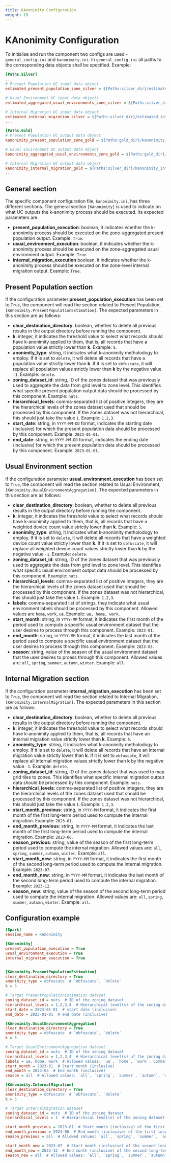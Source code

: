 ```yaml
---
title: KAnonimity Configuration
weight: 19
---
```


# KAnonimity Configuration
To initialise and run the component two configs are used - `general_config.ini` and `kanonimity.ini`. In `general_config.ini` all paths to the corresponding data objects shall be specified. Example:

```ini
[Paths.Silver]
...
# Present Population UC input data object
estimated_present_population_zone_silver = ${Paths:silver_dir}/estimated_present_population_zone

# Usual Environment UC input data objects
estimated_aggregated_usual_environments_zone_silver = ${Paths:silver_dir}/estimated_aggregated_usual_environment_zone

# Internal Migration UC input data object
estimated_internal_migration_silver = ${Paths:silver_dir}/estimated_internal_migration
...

[Paths.Gold]
# Present Population UC output data object
kanonimity_present_population_zone_gold = ${Paths:gold_dir}/kanonimity_present_population_zone

# Usual Environment UC output data object
kanonimity_aggregated_usual_environments_zone_gold = ${Paths:gold_dir}/kanonimity_aggregated_usual_environment_zone

# Internal Migration UC output data object
kanonimity_internal_migration_gold = ${Paths:silver_dir}/kanonimity_internal_migration
...
```

## General section
The specific component configuration file, `kanonimity.ini`, has three different sections. The general section `[KAnonimity]` is used to indicate on what UC outputs the k-anonimity process should be executed. Its expected parameters are:
 - **present_population_execution**: boolean, it indicates whether the k-anonimity process should be executed on the zone-aggregated present population output. Example: `True`.
 - **usual_environment_execution**: boolean, it indicates whether the k-anonimity process should be executed on the zone-aggregated usual environment output. Example: `True`.
 - **internal_migration_execution** boolean, it indicates whether the k-anonimity process should be executed on the zone-level internal migration output. Example: `True`.

 ## Present Population section
 If the configuration parameter **present_population_execution** has been set to `True`, the component will read the section related to Present Population, `[KAnonimity.PresentPopulationEstimation]`. The expected parameters in this section are as follows:
 - **clear_destination_directory**: boolean, whether to delete all previous results in the output directory before running the component.
 - **k**: integer, it indicates the threshold value to select what records should have k-anonimity applied to them, that is, all records that have a population value strictly lower than **k**. Example: `5`.
 - **anonimity_type**: string, it indicates what k-anonimity metholodogy to employ. If it is set to `delete`, it will delete all records that have a population value strictly lower than **k**. If it is set to `obfuscate`, it will replace all population values strictly lower than **k** by the negative value `-1`. Example: `delete`.
 - **zoning_dataset_id**: string, ID of the zones dataset that was previously used to aggregate the data from grid level to zone level. This identifies what specific present population output data should be processed by this component. Example: `nuts`.
 - **hierarchical_levels**: comma-separated list of positive integers, they are the hierarchical levels of the zones dataset used that should be processed by this component. If the zones dataset was not hierarchical, this should just take the value `1`. Example: `1,2,3`.
 - **start_date**: string, in `YYYY-MM-DD` format, indicates the starting date (inclusive) for which the present population data should be processed by this component. Example: `2023-01-01`.
 - **end_date**: string, in `YYYY-MM-DD` format, indicates the ending date (inclusive) for which the present population data should be processed by this component. Example: `2023-01-01`.

 ## Usual Environment section
 If the configuration parameter **usual_environment_execution** has been set to `True`, the component will read the section related to Usual Environment, `[KAnonimity.UsualEnvironmentAggregation]`. The expected parameters in this section are as follows:
 - **clear_destination_directory**: boolean, whether to delete all previous results in the output directory before running the component.
 - **k**: integer, it indicates the threshold value to select what records should have k-anonimity applied to them, that is, all records that have a weighted device count value strictly lower than **k**. Example: `5`.
 - **anonimity_type**: string, it indicates what k-anonimity metholodogy to employ. If it is set to `delete`, it will delete all records that have a weighted device count value strictly lower than **k**. If it is set to `obfuscate`, it will replace all weighted device count values strictly lower than **k** by the negative value `-1`. Example: `delete`.
 - **zoning_dataset_id**: string, ID of the zones dataset that was previously used to aggregate the data from grid level to zone level. This identifies what specific usual environment output data should be processed by this component. Example: `nuts`.
 - **hierarchical_levels**: comma-separated list of positive integers, they are the hierarchical levels of the zones dataset used that should be processed by this component. If the zones dataset was not hierarchical, this should just take the value `1`. Example: `1,2,3`.
 - **labels**: comma-separated list of strings, they indicate what usual environment labels should be processed by this component. Allowed values are `home`, `work`, `ue`. Example: `ue, home, work`.
 - **start_month**: string, in `YYYY-MM` format, it indicates the first month of the period used to compute a specific usual environment dataset that the user desires to process through this component. Example: `2023-01`.
 - **end_month**: string, in `YYYY-MM` format, it indicates the last month of the period used to compute a specific usual environment dataset that the user desires to process through this component. Example: `2023-03`.
 - **season**: string, value of the season of the usual environment dataset that the user desires to prcess through this component. Allowed values are: `all`, `spring`, `summer`, `autumn`, `winter`. Example: `all`.

 ## Internal Migration section
 If the configuration parameter **internal_migration_execution** has been set to `True`, the component will read the section related to Internal Migration, `[KAnonimity.InternalMigration]`. The expected parameters in this section are as follows:
 - **clear_destination_directory**: boolean, whether to delete all previous results in the output directory before running the component.
 - **k**: integer, it indicates the threshold value to select what records should have k-anonimity applied to them, that is, all records that have an internal migration value strictly lower than **k**. Example: `5`.
 - **anonimity_type**: string, it indicates what k-anonimity metholodogy to employ. If it is set to `delete`, it will delete all records that have an internal migration value strictly lower than **k**. If it is set to `obfuscate`, it will replace all internal migration values strictly lower than **k** by the negative value `-1`. Example: `delete`.
 - **zoning_dataset_id**: string, ID of the zones dataset that was used to map grid tiles to zones. This identifies what specific internal migration output data should be processed by this component. Example: `nuts`.
 - **hierarchical_levels**: comma-separated list of positive integers, they are the hierarchical levels of the zones dataset used that should be processed by this component. If the zones dataset was not hierarchical, this should just take the value `1`. Example: `1,2,3`.
 - **start_month_previous**: string, in `YYYY-MM` format, it indicates the first month of the first long-term period used to compute the internal migration. Example: `2023-01`.
 - **end_month_previous**: string, in `YYYY-MM` format, it indicates the last month of the first long-term period used to compute the internal migration. Example: `2023-06`.
 - **season_previous**: string, value of the season of the first long-term period used to compute the internal migration. Allowed values are: `all`, `spring`, `summer`, `autumn`, `winter`. Example: `all`.
 - **start_month_new**: string, in `YYYY-MM` format, it indicates the first month of the second long-term period used to compute the internal migration. Example: `2023-07`.
 - **end_month_new**: string, in `YYYY-MM` format, it indicates the last month of the second long-term period used to compute the internal migration. Example: `2023-12`.
 - **season_new**: string, value of the season of the second long-term period used to compute the internal migration. Allowed values are: `all`, `spring`, `summer`, `autumn`, `winter`. Example: `all`.

## Configuration example
```ini
[Spark]
session_name = KAnonimity

[KAnonimity]
present_population_execution = True
usual_environment_execution = True
internal_migration_execution = True


[KAnonimity.PresentPopulationEstimation]
clear_destination_directory = True
anonimity_type = obfuscate  # `obfuscate`, `delete`
k = 5

# Target PresentPopulationEstimation dataset
zoning_dataset_id = nuts  # ID of the zoning dataset
hierarchical_levels = 1,2,3,4  # Hierarchical level(s) of the zoning dataset. Comma-separated list
start_date = 2023-01-01  # start date (inclusive)
end_date = 2023-01-01  # end date (inclusive)

[KAnonimity.UsualEnvironmentAggregation]
clear_destination_directory = True
anonimity_type = obfuscate  # `obfuscate`, `delete`
k = 5

# Target UsualEnvironmentAggregation dataset
zoning_dataset_id = nuts  # ID of the zoning dataset
hierarchical_levels = 1,2,3,4  # Hierarchical level(s) of the zoning dataset. Comma-separated list
labels = ue, home, work  # Allowed values: `ue`, `home`, `work`. Comma-separated list
start_month = 2023-01  # Start month (inclusive)
end_month = 2023-03  # End month (inclusive)
season = all  # Allowed values: `all`, `spring`, `summer`, `autumn`, `winter`.

[KAnonimity.InternalMigration]
clear_destination_directory = True
anonimity_type = obfuscate  # `obfuscate`, `delete`
k = 5

# Target InternalMigration dataset
zoning_dataset_id = nuts  # ID of the zoning dataset
hierarchical_levels = 1  # Hierarchical level(s) of the zoning dataset. Comma-separated list

start_month_previous = 2023-01  # Start month (inclusive) of the first long-term period
end_month_previous = 2023-06  # End month (inclusive) of the first long-term period
season_previous = all  # Allowed values: `all`, `spring`, `summer`, `autumn`, `winter`. First long term period

start_month_new = 2023-07  # Start month (inclusive) of the second long-term period
end_month_new = 2023-12  # End month (inclusive) of the second long-term period
season_new = all  # Allowed values: `all`, `spring`, `summer`, `autumn`, `winter`. Second long term period
```